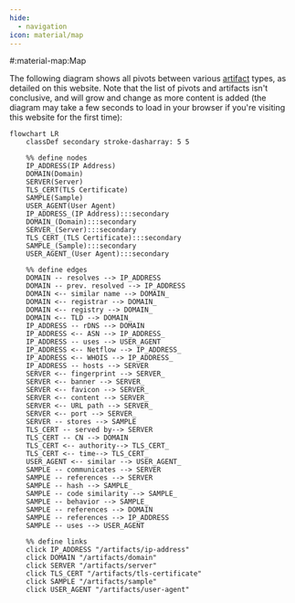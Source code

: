 ```yaml
---
hide:
  - navigation
icon: material/map
---
```


#:material-map:Map

The following diagram shows all pivots between various [artifact](/artifacts) types, as detailed on this website. Note that the list of pivots and artifacts isn't conclusive, and will grow and change as more content is added (the diagram may take a few seconds to load in your browser if you're visiting this website for the first time):

```mermaid
flowchart LR
	classDef secondary stroke-dasharray: 5 5
	
	%% define nodes
	IP_ADDRESS(IP Address)
	DOMAIN(Domain)
	SERVER(Server)
	TLS_CERT(TLS Certificate)
	SAMPLE(Sample)
	USER_AGENT(User Agent)
	IP_ADDRESS_(IP Address):::secondary
	DOMAIN_(Domain):::secondary
	SERVER_(Server):::secondary
	TLS_CERT_(TLS Certificate):::secondary
	SAMPLE_(Sample):::secondary
	USER_AGENT_(User Agent):::secondary
	
	%% define edges
	DOMAIN -- resolves --> IP_ADDRESS
	DOMAIN -- prev. resolved --> IP_ADDRESS
	DOMAIN <-- similar name --> DOMAIN_
	DOMAIN <-- registrar --> DOMAIN_
	DOMAIN <-- registry --> DOMAIN_
	DOMAIN <-- TLD --> DOMAIN_
	IP_ADDRESS -- rDNS --> DOMAIN
	IP_ADDRESS <-- ASN --> IP_ADDRESS_
	IP_ADDRESS -- uses --> USER_AGENT
	IP_ADDRESS <-- Netflow --> IP_ADDRESS_
	IP_ADDRESS <-- WHOIS --> IP_ADDRESS_
	IP_ADDRESS -- hosts --> SERVER
	SERVER <-- fingerprint --> SERVER_
	SERVER <-- banner --> SERVER_
	SERVER <-- favicon --> SERVER_
	SERVER <-- content --> SERVER_
	SERVER <-- URL path --> SERVER_
	SERVER <-- port --> SERVER_
	SERVER -- stores --> SAMPLE
	TLS_CERT -- served by--> SERVER
	TLS_CERT -- CN --> DOMAIN
	TLS_CERT <-- authority--> TLS_CERT_
	TLS_CERT <-- time--> TLS_CERT_
	USER_AGENT <-- similar --> USER_AGENT_
	SAMPLE -- communicates --> SERVER
	SAMPLE -- references --> SERVER
	SAMPLE -- hash --> SAMPLE_
	SAMPLE -- code similarity --> SAMPLE_
	SAMPLE -- behavior --> SAMPLE_
	SAMPLE -- references --> DOMAIN
	SAMPLE -- references --> IP_ADDRESS
	SAMPLE -- uses --> USER_AGENT
	
	%% define links
	click IP_ADDRESS "/artifacts/ip-address"
	click DOMAIN "/artifacts/domain"
	click SERVER "/artifacts/server"
	click TLS_CERT "/artifacts/tls-certificate"
	click SAMPLE "/artifacts/sample"
	click USER_AGENT "/artifacts/user-agent"
```